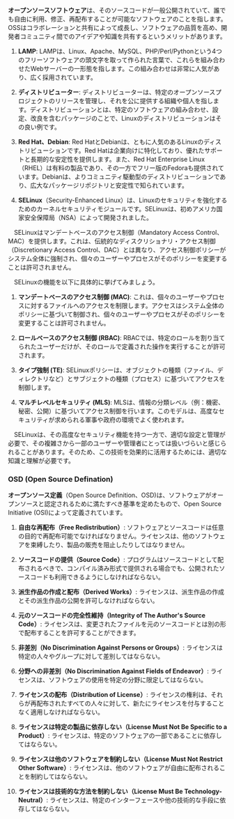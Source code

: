 **オープンソースソフトウェア**は、そのソースコードが一般公開されていて、誰でも自由に利用、修正、再配布することが可能なソフトウェアのことを指します。OSSはコラボレーションと共有によって成長し、ソフトウェアの品質を高め、開発者コミュニティ間でのアイデアや知識を共有するというメリットがあります。

1. **LAMP**: LAMPは、Linux、Apache、MySQL、PHP/Perl/Pythonという4つのフリーソフトウェアの頭文字を取って作られた言葉で、これらを組み合わせたWebサーバーの一形態を指します。この組み合わせは非常に人気があり、広く採用されています。

2. **ディストリビューター**: ディストリビューターは、特定のオープンソースプロジェクトのリリースを管理し、それを公に提供する組織や個人を指します。ディストリビューションとは、特定のソフトウェアの組み合わせ、設定、改良を含むパッケージのことで、Linuxのディストリビューションはその良い例です。

3. **Red Hat、Debian**: Red HatとDebianは、ともに人気のあるLinuxのディストリビューションです。Red Hatは企業向けに特化しており、優れたサポートと長期的な安定性を提供します。また、Red Hat Enterprise Linux（RHEL）は有料の製品であり、その一方でフリー版のFedoraも提供されています。Debianは、よりコミュニティ駆動型のディストリビューションであり、広大なパッケージリポジトリと安定性で知られています。

4. **SELinux**（Security-Enhanced Linux）は、Linuxのセキュリティを強化するためのカーネルセキュリティモジュールです。SELinuxは、初めアメリカ国家安全保障局（NSA）によって開発されました。

　SELinuxはマンデートベースのアクセス制御（Mandatory Access Control、MAC）を提供します。これは、伝統的なディスクリショナリ・アクセス制御（Discretionary Access Control、DAC）とは異なり、アクセス制御ポリシーがシステム全体に強制され、個々のユーザーやプロセスがそのポリシーを変更することは許可されません。

　SELinuxの機能を以下に具体的に挙げてみましょう。

1. **マンデートベースのアクセス制御 (MAC)**: これは、個々のユーザーやプロセスに対するファイルへのアクセスを制限します。アクセスはシステム全体のポリシーに基づいて制御され、個々のユーザーやプロセスがそのポリシーを変更することは許可されません。

2. **ロールベースのアクセス制御 (RBAC)**: RBACでは、特定のロールを割り当てられたユーザーだけが、そのロールで定義された操作を実行することが許可されます。

3. **タイプ強制 (TE)**: SELinuxポリシーは、オブジェクトの種類（ファイル、ディレクトリなど）とサブジェクトの種類（プロセス）に基づいてアクセスを制御します。

4. **マルチレベルセキュリティ (MLS)**: MLSは、情報の分類レベル（例：機密、秘密、公開）に基づいてアクセス制御を行います。このモデルは、高度なセキュリティが求められる軍事や政府の環境でよく使われます。

　SELinuxは、その高度なセキュリティ機能を持つ一方で、適切な設定と管理が必要で、その複雑さから一部のユーザーや管理者にとっては扱いづらいと感じられることがあります。そのため、この技術を効果的に活用するためには、適切な知識と理解が必要です。

### OSD (Open Source Defination)

**オープンソース定義**（Open Source Definition、OSD)は、ソフトウェアがオープンソースと認定されるために満たすべき基準を定めたもので、Open Source Initiative (OSI)によって定義されています。


1. **自由な再配布（Free Redistribution）**: ソフトウェアとソースコードは任意の目的で再配布可能でなければなりません。ライセンスは、他のソフトウェアを束縛したり、製品の販売を阻止したりしてはなりません。

2. **ソースコードの提供（Source Code）**: プログラムはソースコードとして配布されるべきで、コンパイル済み形式で提供される場合でも、公開されたソースコードも利用できるようにしなければならない。

3. **派生作品の作成と配布（Derived Works）**: ライセンスは、派生作品の作成とその派生作品の公開を許可しなければならない。

4. **元のソースコードの完全性維持（Integrity of The Author's Source Code）**: ライセンスは、変更されたファイルを元のソースコードとは別の形で配布することを許可することができます。

5. **非差別（No Discrimination Against Persons or Groups）**: ライセンスは特定の人々やグループに対して差別してはならない。

6. **分野への非差別（No Discrimination Against Fields of Endeavor）**: ライセンスは、ソフトウェアの使用を特定の分野に限定してはならない。

7. **ライセンスの配布（Distribution of License）**: ライセンスの権利は、それらが再配布されたすべての人々に対して、新たにライセンスを付与することなく適用しなければならない。

8. **ライセンスは特定の製品に依存しない（License Must Not Be Specific to a Product）**: ライセンスは、特定のソフトウェアの一部であることに依存してはならない。

9. **ライセンスは他のソフトウェアを制約しない（License Must Not Restrict Other Software）**: ライセンスは、他のソフトウェアが自由に配布されることを制約してはならない。

10. **ライセンスは技術的な方法を制約しない（License Must Be Technology-Neutral）**: ライセンスは、特定のインターフェースや他の技術的な手段に依存してはならない。

